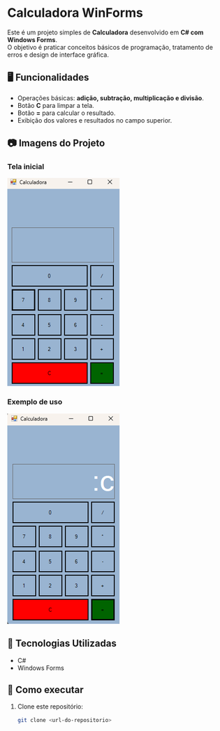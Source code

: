 # Calculadora WinForms

Este é um projeto simples de **Calculadora** desenvolvido em **C# com Windows Forms**.  
O objetivo é praticar conceitos básicos de programação, tratamento de erros e design de interface gráfica.

## 🖥️ Funcionalidades
- Operações básicas: **adição, subtração, multiplicação e divisão**.  
- Botão **C** para limpar a tela.  
- Botão **=** para calcular o resultado.  
- Exibição dos valores e resultados no campo superior.  

## 📷 Imagens do Projeto

### Tela inicial
![Tela Inicial](./Calculadora.png)

### Exemplo de uso
![Exemplo](./Erro.png)

## 🚀 Tecnologias Utilizadas
- C#
- Windows Forms

## 📌 Como executar
1. Clone este repositório:
   ```bash
   git clone <url-do-repositorio>
